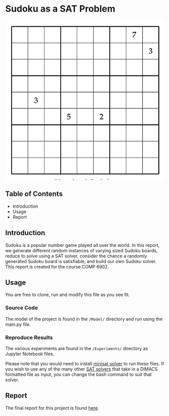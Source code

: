 # Sudoku as a SAT Problem #

![Game Screenshot](https://github.com/vin-nag/Sudoku-SAT/blob/master/Results/sudoku.png "Unsolved Sudoku Grid")

## Table of Contents
* Introduction
* Usage
* Report

## Introduction
Sudoku is a popular number game played all over the world. In this report, we generate different random instances of varying sized Sudoku boards, reduce to solve using a SAT solver, consider the chance a randomly generated Sudoku board is satisfiable, and build our own Sudoku solver. This report is created for the course COMP 6902.

## Usage
You are free to clone, run and modify this file as you see fit. 

### Source Code
The model of the project is found in the `/Model/` directory and run using the main.py file. 

### Reproduce Results
The various experiments are found in the `/Experiments/` directory as Jupyter Notebook files. 

Please note that you would need to install [minisat solver](http://minisat.se/ "minisat") to run these files. If you wish to use any of the many other [SAT solvers](http://www.satcompetition.org/) that take in a DIMACS formatted file as input, you can change the bash command to suit that solver. 

## Report
The final report for this project is found [here](https://github.com/vin-nag/Sudoku-SAT/blob/master/WriteUps/6902_Report.pdf).

